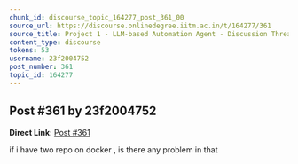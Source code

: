 ```yaml
---
chunk_id: discourse_topic_164277_post_361_00
source_url: https://discourse.onlinedegree.iitm.ac.in/t/164277/361
source_title: Project 1 - LLM-based Automation Agent - Discussion Thread [TDS Jan 2025]
content_type: discourse
tokens: 53
username: 23f2004752
post_number: 361
topic_id: 164277
---
```


## Post #361 by 23f2004752

**Direct Link**: [Post #361](https://discourse.onlinedegree.iitm.ac.in/t/164277/361)

if i have two repo on docker , is there any problem in that
